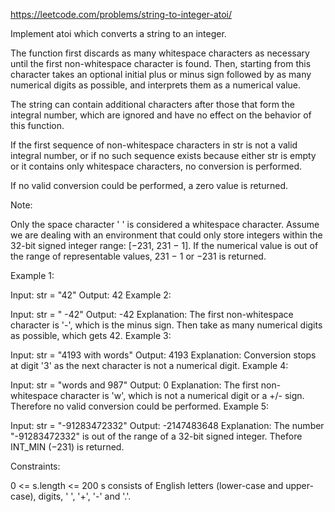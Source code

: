 https://leetcode.com/problems/string-to-integer-atoi/

Implement atoi which converts a string to an integer.

The function first discards as many whitespace characters as necessary until the first non-whitespace character is found. Then, starting from this character takes an optional initial plus or minus sign followed by as many numerical digits as possible, and interprets them as a numerical value.

The string can contain additional characters after those that form the integral number, which are ignored and have no effect on the behavior of this function.

If the first sequence of non-whitespace characters in str is not a valid integral number, or if no such sequence exists because either str is empty or it contains only whitespace characters, no conversion is performed.

If no valid conversion could be performed, a zero value is returned.

Note:

Only the space character ' ' is considered a whitespace character.
Assume we are dealing with an environment that could only store integers within the 32-bit signed integer range: [−231,  231 − 1]. If the numerical value is out of the range of representable values, 231 − 1 or −231 is returned.
 

Example 1:

Input: str = "42"
Output: 42
Example 2:

Input: str = "   -42"
Output: -42
Explanation: The first non-whitespace character is '-', which is the minus sign. Then take as many numerical digits as possible, which gets 42.
Example 3:

Input: str = "4193 with words"
Output: 4193
Explanation: Conversion stops at digit '3' as the next character is not a numerical digit.
Example 4:

Input: str = "words and 987"
Output: 0
Explanation: The first non-whitespace character is 'w', which is not a numerical digit or a +/- sign. Therefore no valid conversion could be performed.
Example 5:

Input: str = "-91283472332"
Output: -2147483648
Explanation: The number "-91283472332" is out of the range of a 32-bit signed integer. Thefore INT_MIN (−231) is returned.
 

Constraints:

0 <= s.length <= 200
s consists of English letters (lower-case and upper-case), digits, ' ', '+', '-' and '.'.
